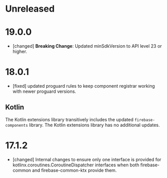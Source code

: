 # Unreleased

# 19.0.0

- [changed] **Breaking Change**: Updated minSdkVersion to API level 23 or higher.

# 18.0.1

- [fixed] updated proguard rules to keep component registrar working with newer proguard versions.

## Kotlin

The Kotlin extensions library transitively includes the updated `firebase-components` library. The
Kotlin extensions library has no additional updates.

# 17.1.2

- [changed] Internal changes to ensure only one interface is provided for
  kotlinx.coroutines.CoroutineDispatcher interfaces when both firebase-common and
  firebase-common-ktx provide them.
